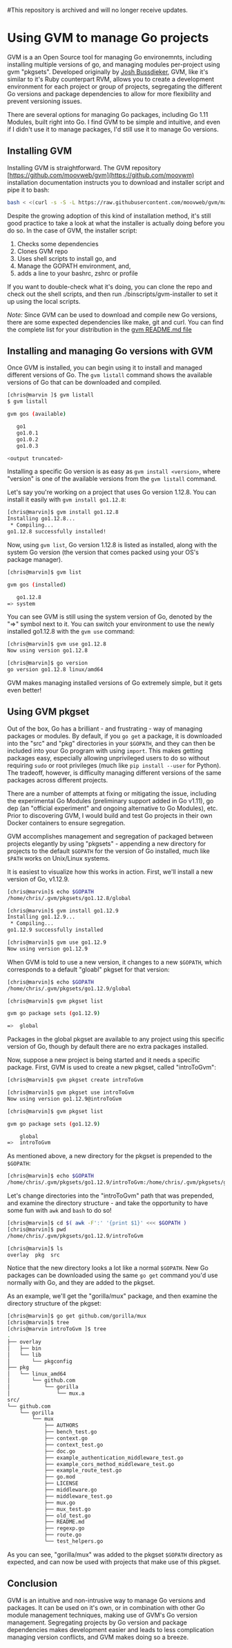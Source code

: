 #This repository is archived and will no longer receive updates.

# Using GVM to manage Go projects

GVM is a an Open Source tool for managing Go environemnts, including installing multiple versions of go, and managing modules per-project using gvm "pkgsets". Developed originally by [Josh Bussdieker](https://github.com/jbussdieker), GVM, like it's similar to it's Ruby counterpart RVM, allows you to create a development environment for each project or group of projects, segregating the different Go versions and package dependencies to allow for more flexibility and prevent versioning issues.

There are several options for managing Go packages, including Go 1.11 Modules, built right into Go.  I find GVM to be simple and intuitive, and even if I didn't use it to manage packages, I'd still use it to manage Go versions.

## Installing GVM

Installing GVM is straightforward.  The GVM repository [https://github.com/moovweb/gvm](https://github.com/moovwm) installation documentation instructs you to download and installer script and pipe it to bash:

```bash
bash < <(curl -s -S -L https://raw.githubusercontent.com/moovweb/gvm/master/binscripts/gvm-installer)
```

Despite the growing adoption of this kind of installation method, it's still good practice to take a look at what the installer is actually doing before you do so.  In the case of GVM, the installer script:

1. Checks some dependencies
2. Clones GVM repo
3. Uses shell scripts to install go, and
4. Manage the GOPATH environment, and,
5. adds a line to your bashrc, zshrc or profile

If you want to double-check what it's doing, you can clone the repo and check out the shell scripts, and then run ./binscripts/gvm-installer to set it up using the local scripts.

_Note:_ Since GVM can be used to download and compile new Go versions, there are some expected dependencies like make, git and curl.  You can find the complete list for your distribution in the [gvm README.md file](https://github.com/moovweb/gvm/blob/master/README.md)

## Installing and managing Go versions with GVM

Once GVM is installed, you can begin using it to install and managed different versions of Go.  The `gvm listall` command shows the available versions of Go that can be downloaded and compiled.

```bash
[chris@marvin ]$ gvm listall
$ gvm listall

gvm gos (available)

   go1
   go1.0.1
   go1.0.2
   go1.0.3

<output truncated>
```

Installing a specific Go version is as easy as `gvm install <version>`, where "version" is one of the available versions from the `gvm listall` command.

Let's say you're working on a project that uses Go version 1.12.8.  You can install it easily with `gvm install go1.12.8`:

```bash
[chris@marvin]$ gvm install go1.12.8
Installing go1.12.8...
 * Compiling...
go1.12.8 successfully installed!
```

Now, using `gvm list`, Go version 1.12.8 is listed as installed, along with the system Go version (the version that comes packed using your OS's package manager).

```bash
[chris@marvin]$ gvm list

gvm gos (installed)

   go1.12.8
=> system
```

You can see GVM is still using the system version of Go, denoted by the "=>" symbol next to it.  You can switch your environment to use the newly installed go1.12.8 with the `gvm use` command:

```bash
[chris@marvin]$ gvm use go1.12.8
Now using version go1.12.8

[chris@marvin]$ go version
go version go1.12.8 linux/amd64
```

GVM makes managing installed versions of Go extremely simple, but it gets even better!

## Using GVM pkgset

Out of the box, Go has a brilliant - and frustrating - way of managing packages or modules.  By default, if you `go get` a package, it is downloaded into the "src" and "pkg" directories in your `$GOPATH`, and they can then be included into your Go program with using `import`.  This makes getting packages easy, especially allowing unprivileged users to do so without requiring `sudo` or root privileges (much like `pip install --user` for Python).  The tradeoff, however, is difficulty managing different versions of the same packages across different projects.

There are a number of attempts at fixing or mitigating the issue, including the experimental Go Modules (preliminary support added in Go v1.11), go dep (an "official experiment" and ongoing alternative to Go Modules), etc.  Prior to discovering GVM, I would build and test Go projects in their own Docker containers to ensure segregation.

GVM accomplishes management and segregation of packaged between projects elegantly by using "pkgsets" - appending a new directory for projects to the default `$GOPATH` for the version of Go installed, much like `$PATH` works on Unix/Linux systems.

It is easiest to visualize how this works in action.  First, we'll install a new version of Go, v1.12.9.

```bash
[chris@marvin]$ echo $GOPATH
/home/chris/.gvm/pkgsets/go1.12.8/global

[chris@marvin]$ gvm install go1.12.9
Installing go1.12.9...
 * Compiling...
go1.12.9 successfully installed

[chris@marvin]$ gvm use go1.12.9
Now using version go1.12.9
```

When GVM is told to use a new version, it changes to a new `$GOPATH`, which corresponds to a default "gloabl" pkgset for that version:

```bash
[chris@marvin]$ echo $GOPATH
/home/chris/.gvm/pkgsets/go1.12.9/global

[chris@marvin]$ gvm pkgset list

gvm go package sets (go1.12.9)

=>  global
```

Packages in the global pkgset are available to any project using this specific version of Go, though by default there are no extra packages installed.

Now, suppose a new project is being started and it needs a specific package.  First, GVM is used to create a new pkgset, called "introToGvm":

```bash
[chris@marvin]$ gvm pkgset create introToGvm

[chris@marvin]$ gvm pkgset use introToGvm
Now using version go1.12.9@introToGvm

[chris@marvin]$ gvm pkgset list

gvm go package sets (go1.12.9)

    global
=>  introToGvm
```

As mentioned above, a new directory for the pkgset is prepended to the `$GOPATH`:

```bash
[chris@marvin]$ echo $GOPATH
/home/chris/.gvm/pkgsets/go1.12.9/introToGvm:/home/chris/.gvm/pkgsets/go1.12.9/global
```

Let's change directories into the "introToGvm" path that was prepended, and examine the directory structure - and take the opportunity to have some fun with `awk` and `bash` to do so!

```bash
[chris@marvin]$ cd $( awk -F':' '{print $1}' <<< $GOPATH )
[chris@marvin]$ pwd
/home/chris/.gvm/pkgsets/go1.12.9/introToGvm

[chris@marvin]$ ls
overlay  pkg  src
```

Notice that the new directory looks a lot like a normal `$GOPATH`.  New Go packages can be downloaded using the same `go get` command you'd use normally with Go, and they are added to the pkgset.

As an example, we'll get the "gorilla/mux" package, and then examine the directory structure of the pkgset:

```bash
[chris@marvin]$ go get github.com/gorilla/mux
[chris@marvin]$ tree
[chris@marvin introToGvm ]$ tree
.
├── overlay
│   ├── bin
│   └── lib
│       └── pkgconfig
├── pkg
│   └── linux_amd64
│       └── github.com
│           └── gorilla
│               └── mux.a
src/
└── github.com
    └── gorilla
        └── mux
            ├── AUTHORS
            ├── bench_test.go
            ├── context.go
            ├── context_test.go
            ├── doc.go
            ├── example_authentication_middleware_test.go
            ├── example_cors_method_middleware_test.go
            ├── example_route_test.go
            ├── go.mod
            ├── LICENSE
            ├── middleware.go
            ├── middleware_test.go
            ├── mux.go
            ├── mux_test.go
            ├── old_test.go
            ├── README.md
            ├── regexp.go
            ├── route.go
            └── test_helpers.go
```

As you can see, "gorilla/mux" was added to the pkgset `$GOPATH` directory as expected, and can now be used with projects that make use of this pkgset.

## Conclusion

GVM is an intuitive and non-intrusive way to manage Go versions and packages. It can be used on it's own, or in combination with other Go module management techniques, making use of GVM's Go version management.  Segregating projects by Go version and package dependencies makes development easier and leads to less complication managing version conflicts, and GVM makes doing so a breeze.
